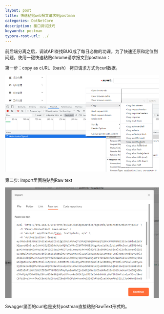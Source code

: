 ```yaml
---
layout: post
title: 快速粘贴web报文请求到postman
categories: DotNetCore
description: 接口调试技巧
keywords: postman
typora-root-url: ../
---
```


前后端分离之后，调试API查找BUG成了每日必做的功课。为了快速还原和定位到问题。使用一键快速粘贴chrome请求报文到postman：

第一步：copy as cURL（bash） 拷贝请求方式为curl数据。

![image-20211222094120468](/images/posts/image-20211222094120468.png)

第二步: Import里面粘贴到Raw text

![image-20211222095634402](/images/posts/image-20211222095634402.png)

Swagger里面的curl也是支持postman直接粘贴RawText形式的。

